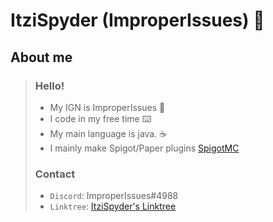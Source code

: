 # ItziSpyder (ImproperIssues) 👋
## About me

 > ### Hello!
 > - My IGN is ImproperIssues 🔰
 > - I code in my free time ⌨️
 > - My main language is java. ☕
 > - I mainly make Spigot/Paper plugins [SpigotMC](https://spigotmc.org)
 >
 > ### Contact
 > - `Discord`: ImproperIssues#4988 
 > - `Linktree`: [ItziSpyder's Linktree](https://linktr.ee/ItziSpyder)
